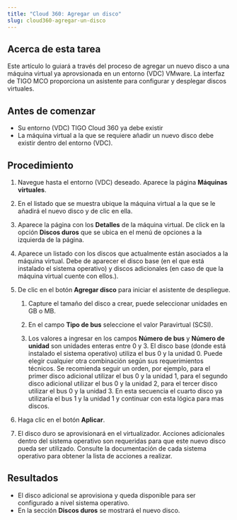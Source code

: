 ```yaml
---
title: "Cloud 360: Agregar un disco"
slug: cloud360-agregar-un-disco
---
```


## Acerca de esta tarea

Este artículo lo guiará a través del proceso de agregar un nuevo disco a una máquina virtual ya aprovsionada en un entorno (VDC) VMware. La interfaz de TIGO MCO proporciona un asistente para configurar y desplegar discos virtuales.

## Antes de comenzar

- Su entorno (VDC) TIGO Cloud 360 ya debe existir
- La máquina virtual a la que se requiere añadir un nuevo disco debe existir dentro del entorno (VDC).

## Procedimiento

1. Navegue hasta el entorno (VDC) deseado. Aparece la página **Máquinas virtuales**.

2. En el listado que se muestra ubique la máquina virtual a la que se le añadirá el nuevo disco y de clic en ella.

3. Aparece la página con los **Detalles** de la máquina virtual. De click en la opción **Discos duros** que se ubica en el menú de opciones a la izquierda de la página.

4. Aparece un listado con los discos que actualmente están asociados a la máquina virtual. Debe de aparecer el disco base (en el que está instalado el sistema operativo) y discos adicionales (en caso de que la máquina virtual cuente con ellos.).

5. De clic en el botón **Agregar disco** para iniciar el asistente de despliegue.

    1. Capture el tamaño del disco a crear, puede seleccionar unidades en GB o MB.

    2. En el campo **Tipo de bus** seleccione el valor Paravirtual (SCSI).

    3. Los valores a ingresar en los campos **Número de bus** y **Número de unidad** son unidades enteras entre 0 y 3. El disco base (donde está instalado el sistema operativo) utiliza el bus 0 y la unidad 0. Puede elegir cualquier otra combinación según sus requerimientos técnicos. Se recomienda seguir un orden, por ejemplo, para el primer disco adicional utilizar el bus 0 y la unidad 1, para el segundo disco adicional utilizar el bus 0 y la unidad 2, para el tercer disco utilizar el bus 0 y la unidad 3. En esta secuencia el cuarto disco ya utilizaría el bus 1 y la unidad 1 y continuar con esta lógica para mas discos.

6. Haga clic en el botón **Aplicar**.

7. El disco duro se aprovisionará en el virtualizador. Acciones adicionales dentro del sistema operativo son requeridas para que este nuevo disco pueda ser utilizado. Consulte la documentación de cada sistema operativo para obtener la lista de acciones a realizar.

## Resultados

- El disco adicional se aprovisiona y queda disponible para ser configurado a nivel sistema operativo.
- En la sección **Discos duros** se mostrará el nuevo disco.
